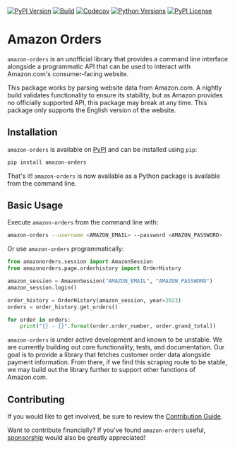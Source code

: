 [![PyPI Version](https://badge.fury.io/py/amazon-orders.svg)](https://badge.fury.io/py/amazon-orders)
[![Build](https://github.com/alexdlaird/amazon-orders-python/actions/workflows/build.yml/badge.svg)](https://github.com/alexdlaird/amazon-orders-python/actions/workflows/build.yml)
[![Codecov](https://codecov.io/gh/alexdlaird/amazon-orders-python/branch/main/graph/badge.svg)](https://codecov.io/gh/alexdlaird/amazon-orders-python)
[![Python Versions](https://img.shields.io/pypi/pyversions/amazon-orders.svg)](https://pypi.org/project/amazon-orders/)
[![PyPI License](https://img.shields.io/pypi/l/amazon-orders.svg)](https://pypi.org/project/amazon-orders/)

# Amazon Orders

`amazon-orders` is an unofficial library that provides a command line interface alongside a programmatic API that can
be used to interact with Amazon.com's consumer-facing website.

This package works by parsing website data from Amazon.com. A nightly build validates functionality to ensure its
stability, but as Amazon provides no officially supported API, this package may break at any time. This package only
supports the English version of the website.

## Installation

`amazon-orders` is available on [PyPI](https://pypi.org/project/amazon-orders/) and can be installed using `pip`:

```sh
pip install amazon-orders
```

That's it! `amazon-orders` is now available as a Python package is available from the command line.

## Basic Usage

Execute `amazon-orders` from the command line with:

```sh
amazon-orders --username <AMAZON_EMAIL> --password <AMAZON_PASSWORD>
```

Or use `amazon-orders` programmatically:

```python
from amazonorders.session import AmazonSession
from amazonorders.page.orderhistory import OrderHistory

amazon_session = AmazonSession("AMAZON_EMAIL", "AMAZON_PASSWORD")
amazon_session.login()

order_history = OrderHistory(amazon_session, year=2023)
orders = order_history.get_orders()

for order in orders:
    print("{} - {}".format(order.order_number, order.grand_total))
```

`amazon-orders` is under active development and known to be unstable. We are currently building out core functionality,
tests, and documentation. Our goal is to provide a library that fetches customer order data alongside payment
information. From there, if we find this scraping route to be stable, we may build out the library further to support
other functions of Amazon.com.

## Contributing

If you would like to get involved, be sure to review the [Contribution Guide](https://github.com/alexdlaird/amazon-orders-python/blob/main/CONTRIBUTING.rst).

Want to contribute financially? If you've found `amazon-orders` useful, [sponsorship](https://github.com/sponsors/alexdlaird) would
also be greatly appreciated!